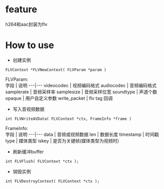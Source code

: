 # feature
h264和aac封装为flv

# How to use
- 创建实例
```
FLVContext *FLVNewContext( FLVParam *param )
```
FLVParam:  
字段 | 说明
---|---
videocodec | 视频编码格式
audiocodec | 音频编码格式
samplerate | 音频采样率
samplesize | 音频采样位宽
soundtype | 声道个数
opaque | 用户自定义参数
write_packet | flv tag 回调

- 写入音视频数据
```
int FLVWriteAVData( FLVContext *ctx, FrameInfo *frame )
```
FrameInfo:  
字段 | 说明
---|---
data | 音频或视频数据
len  | 数据长度
timestamp | 时间戳
type | 媒体类型
iskey | 是否为关键帧(媒体类型为视频时)

- 刷新缓冲buffer
```
int FLVFlush( FLVContext *ctx );
```

- 销毁实例
```
int FLVDestroyContext( FLVContext *ctx );
```

